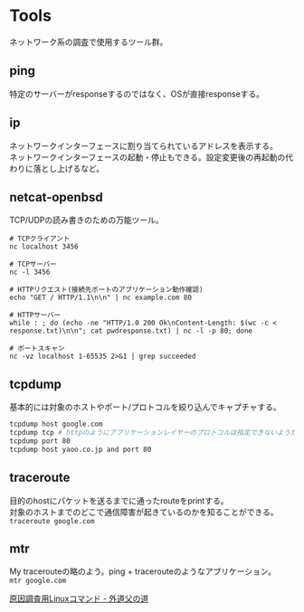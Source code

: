 # Tools
ネットワーク系の調査で使用するツール群。

## ping
特定のサーバーがresponseするのではなく、OSが直接responseする。  

## ip
ネットワークインターフェースに割り当てられているアドレスを表示する。  
ネットワークインターフェースの起動・停止もできる。設定変更後の再起動の代わりに落とし上げるなど。  

## netcat-openbsd
TCP/UDPの読み書きのための万能ツール。  
```
# TCPクライアント
nc localhost 3456

# TCPサーバー
nc -l 3456

# HTTPリクエスト(接続先ポートのアプリケーション動作確認)
echo "GET / HTTP/1.1\n\n" | nc example.com 80

# HTTPサーバー
while : ; do (echo -ne "HTTP/1.0 200 Ok\nContent-Length: $(wc -c < response.txt)\n\n"; cat pwdresponse.txt) | nc -l -p 80; done

# ポートスキャン
nc -vz localhost 1-65535 2>&1 | grep succeeded
```

## tcpdump
基本的には対象のホストやポート/プロトコルを絞り込んでキャプチャする。
```bash
tcpdump host google.com
tcpdump tcp # httpのようにアプリケーションレイヤーのプロトコルは指定できないようだ。
tcpdump port 80
tcpdump host yaoo.co.jp and port 80
```

## traceroute
目的のhostにパケットを送るまでに通ったrouteをprintする。  
対象のホストまでのどこで通信障害が起きているのかを知ることができる。  
`traceroute google.com`

## mtr
My tracerouteの略のよう。ping + tracerouteのようなアプリケーション。  
`mtr google.com`


[原因調査用Linuxコマンド - 外道父の道](http://blog.father.gedow.net/2012/10/23/linux-command-for-trouble/)